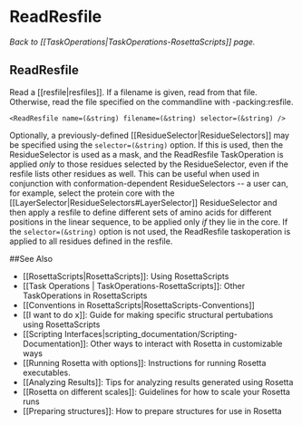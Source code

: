 # ReadResfile
*Back to [[TaskOperations|TaskOperations-RosettaScripts]] page.*
## ReadResfile

Read a [[resfile|resfiles]]. If a filename is given, read from that file. Otherwise, read the file specified on the commandline with -packing:resfile.

```
<ReadResfile name=(&string) filename=(&string) selector=(&string) />
```

Optionally, a previously-defined [[ResidueSelector|ResidueSelectors]] may be specified using the ```selector=(&string)``` option.  If this is used, then the ResidueSelector is used as a mask, and the ReadResfile TaskOperation is applied _only_ to those residues selected by the ResidueSelector, even if the resfile lists other residues as well.  This can be useful when used in conjunction with conformation-dependent ResidueSelectors -- a user can, for example, select the protein core with the [[LayerSelector|ResidueSelectors#LayerSelector]] ResidueSelector and then apply a resfile to define different sets of amino acids for different positions in the linear sequence, to be applied only _if_ they lie in the core.  If the ```selector=(&string)``` option is not used, the ReadResfile taskoperation is applied to all residues defined in the resfile.

##See Also

* [[RosettaScripts|RosettaScripts]]: Using RosettaScripts
* [[Task Operations | TaskOperations-RosettaScripts]]: Other TaskOperations in RosettaScripts
* [[Conventions in RosettaScripts|RosettaScripts-Conventions]]
* [[I want to do x]]: Guide for making specific structural pertubations using RosettaScripts
* [[Scripting Interfaces|scripting_documentation/Scripting-Documentation]]: Other ways to interact with Rosetta in customizable ways
* [[Running Rosetta with options]]: Instructions for running Rosetta executables.
* [[Analyzing Results]]: Tips for analyzing results generated using Rosetta
* [[Rosetta on different scales]]: Guidelines for how to scale your Rosetta runs
* [[Preparing structures]]: How to prepare structures for use in Rosetta